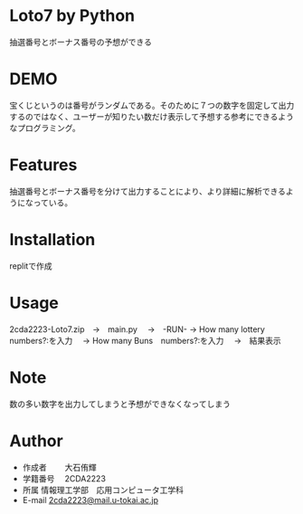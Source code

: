 # Loto7 by Python
抽選番号とボーナス番号の予想ができる

# DEMO
宝くじというのは番号がランダムである。そのために７つの数字を固定して出力するのではなく、ユーザーが知りたい数だけ表示して予想する参考にできるようなプログラミング。

# Features
抽選番号とボーナス番号を分けて出力することにより、より詳細に解析できるようになっている。

# Installation
replitで作成

# Usage
2cda2223-Loto7.zip　→　main.py　
→　-RUN- → How many lottery numbers?:を入力　
→ How many Buns　numbers?:を入力　
→　結果表示

# Note
数の多い数字を出力してしまうと予想ができなくなってしまう

# Author
* 作成者　　  大石侑輝
* 学籍番号　  2CDA2223
* 所属       情報理工学部　応用コンピュータ工学科
* E-mail    2cda2223@mail.u-tokai.ac.jp

